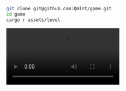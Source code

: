 ```sh
git clone git@github.com:Qmlnt/game.git
cd game
cargo r assets/level
```

![](assets/demo.mkv)
